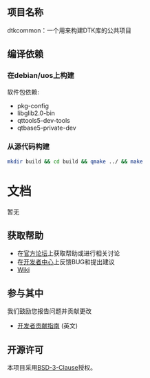 ## 项目名称

dtkcommon：一个用来构建DTK库的公共项目

## 编译依赖

### 在debian/uos上构建

软件包依赖:

- pkg-config
- libglib2.0-bin
- qttools5-dev-tools
- qtbase5-private-dev

### 从源代码构建

```bash
mkdir build && cd build && qmake ../ && make
```

# 文档

暂无

## 获取帮助

- 在[官方论坛](https://bbs.deepin.org/)上获取帮助或进行相关讨论
- 在[开发者中心](https://github.com/linuxdeepin/developer-center)上反馈BUG和提出建议
- [Wiki](https://wiki.deepin.org/)

## 参与其中

我们鼓励您报告问题并贡献更改

- [开发者贡献指南](https://github.com/linuxdeepin/developer-center/wiki/Contribution-Guidelines-for-Developers-en) (英文)

## 开源许可

本项目采用[BSD-3-Clause](LICENSE)授权。
